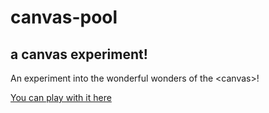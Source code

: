 # canvas-pool

## a canvas experiment!

An experiment into the wonderful wonders of the &lt;canvas&gt;!

[You can play with it here](https://nicojones.github.io/canvas-pool/index.html)
